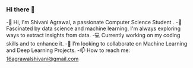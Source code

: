 ### Hi there 👋

<!--
**Shivani-glitch18/Shivani-glitch18** is a ✨ _special_ ✨ repository because its `README.md` (this file) appears on your GitHub profile.

Here are some ideas to get you started:

- 🔭 I’m currently working on ...
- 🌱 I’m currently learning ...
- 👯 I’m looking to collaborate on ...
- 🤔 I’m looking for help with ...
- 💬 Ask me about ...
- 📫 How to reach me: ...
- 😄 Pronouns: ...
- ⚡ Fun fact: ...
-->
-👋 Hi, I'm Shivani Agrawal, a passionate Computer Science Student .
-🚀 Fascinated by data science and machine learning, I'm always exploring ways to extract insights from data.
-💻 Currently working on my coding skills and to enhance it.
-👯 I’m looking to collaborate on Machine Learning and Deep Learning Projects.
-📫 How to reach me: 16agrawalshivani@gmail.com

